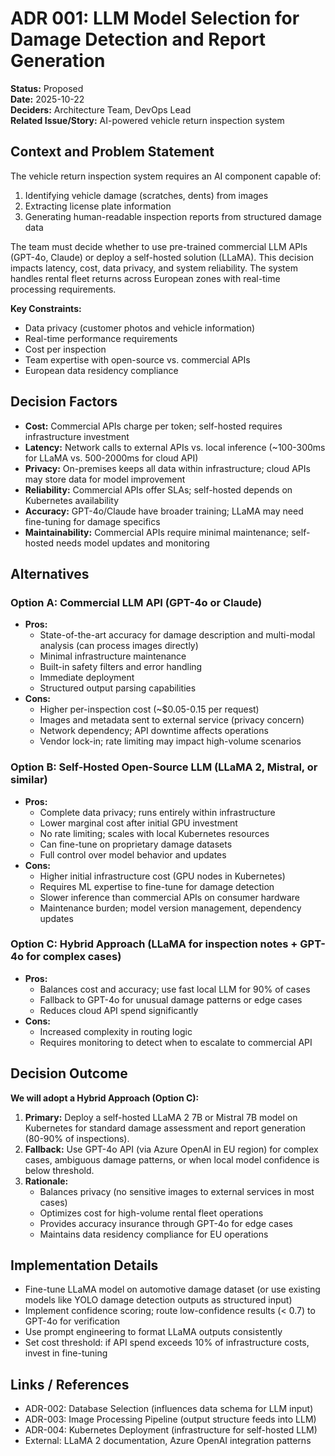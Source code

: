 # ADR 001: LLM Model Selection for Damage Detection and Report Generation

**Status:** Proposed  
**Date:** 2025-10-22  
**Deciders:** Architecture Team, DevOps Lead  
**Related Issue/Story:** AI-powered vehicle return inspection system

## Context and Problem Statement

The vehicle return inspection system requires an AI component capable of:
1. Identifying vehicle damage (scratches, dents) from images
2. Extracting license plate information
3. Generating human-readable inspection reports from structured damage data

The team must decide whether to use pre-trained commercial LLM APIs (GPT-4o, Claude) or deploy a self-hosted solution (LLaMA). This decision impacts latency, cost, data privacy, and system reliability. The system handles rental fleet returns across European zones with real-time processing requirements.

**Key Constraints:**
- Data privacy (customer photos and vehicle information)
- Real-time performance requirements
- Cost per inspection
- Team expertise with open-source vs. commercial APIs
- European data residency compliance

## Decision Factors

- **Cost:** Commercial APIs charge per token; self-hosted requires infrastructure investment
- **Latency:** Network calls to external APIs vs. local inference (~100-300ms for LLaMA vs. 500-2000ms for cloud API)
- **Privacy:** On-premises keeps all data within infrastructure; cloud APIs may store data for model improvement
- **Reliability:** Commercial APIs offer SLAs; self-hosted depends on Kubernetes availability
- **Accuracy:** GPT-4o/Claude have broader training; LLaMA may need fine-tuning for damage specifics
- **Maintainability:** Commercial APIs require minimal maintenance; self-hosted needs model updates and monitoring

## Alternatives

### Option A: Commercial LLM API (GPT-4o or Claude)
- **Pros:**
  - State-of-the-art accuracy for damage description and multi-modal analysis (can process images directly)
  - Minimal infrastructure maintenance
  - Built-in safety filters and error handling
  - Immediate deployment
  - Structured output parsing capabilities
- **Cons:**
  - Higher per-inspection cost (~$0.05-0.15 per request)
  - Images and metadata sent to external service (privacy concern)
  - Network dependency; API downtime affects operations
  - Vendor lock-in; rate limiting may impact high-volume scenarios

### Option B: Self-Hosted Open-Source LLM (LLaMA 2, Mistral, or similar)
- **Pros:**
  - Complete data privacy; runs entirely within infrastructure
  - Lower marginal cost after initial GPU investment
  - No rate limiting; scales with local Kubernetes resources
  - Can fine-tune on proprietary damage datasets
  - Full control over model behavior and updates
- **Cons:**
  - Higher initial infrastructure cost (GPU nodes in Kubernetes)
  - Requires ML expertise to fine-tune for damage detection
  - Slower inference than commercial APIs on consumer hardware
  - Maintenance burden; model version management, dependency updates

### Option C: Hybrid Approach (LLaMA for inspection notes + GPT-4o for complex cases)
- **Pros:**
  - Balances cost and accuracy; use fast local LLM for 90% of cases
  - Fallback to GPT-4o for unusual damage patterns or edge cases
  - Reduces cloud API spend significantly
- **Cons:**
  - Increased complexity in routing logic
  - Requires monitoring to detect when to escalate to commercial API

## Decision Outcome

**We will adopt a Hybrid Approach (Option C):**

1. **Primary:** Deploy a self-hosted LLaMA 2 7B or Mistral 7B model on Kubernetes for standard damage assessment and report generation (80-90% of inspections).
2. **Fallback:** Use GPT-4o API (via Azure OpenAI in EU region) for complex cases, ambiguous damage patterns, or when local model confidence is below threshold.
3. **Rationale:**
   - Balances privacy (no sensitive images to external services in most cases)
   - Optimizes cost for high-volume rental fleet operations
   - Provides accuracy insurance through GPT-4o for edge cases
   - Maintains data residency compliance for EU operations

## Implementation Details

- Fine-tune LLaMA model on automotive damage dataset (or use existing models like YOLO damage detection outputs as structured input)
- Implement confidence scoring; route low-confidence results (< 0.7) to GPT-4o for verification
- Use prompt engineering to format LLaMA outputs consistently
- Set cost threshold: if API spend exceeds 10% of infrastructure costs, invest in fine-tuning

## Links / References

- ADR-002: Database Selection (influences data schema for LLM input)
- ADR-003: Image Processing Pipeline (output structure feeds into LLM)
- ADR-004: Kubernetes Deployment (infrastructure for self-hosted LLM)
- External: LLaMA 2 documentation, Azure OpenAI integration patterns
